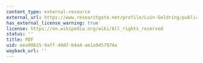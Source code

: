 ```yaml
---
content_type: external-resource
external_url: https://www.researchgate.net/profile/Luin-Goldring/publication/261357626_Migrant_Political_Participation_and_Development_Re-politicizing_Development_and_Re-Socializing_Politics/links/0deec533f149c6c055000000/Migrant-Political-Participation-and-Development-Re-politicizing-Development-and-Re-Socializing-Politics.pdf?_tp=eyJjb250ZXh0Ijp7ImZpcnN0UGFnZSI6InB1YmxpY2F0aW9uIiwicGFnZSI6InB1YmxpY2F0aW9uIn19
has_external_license_warning: true
license: https://en.wikipedia.org/wiki/All_rights_reserved
status: ''
title: PDF
uid: eea98615-9aff-40d7-b4a4-ae1a9457974a
wayback_url: ''
---
```

